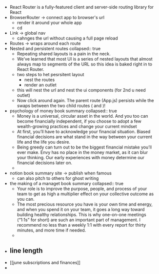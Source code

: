 - React Router is a fully-featured client and server-side routing library for React
- BrowserRouter -> connect app to browser's url
	- render it around your whole app
	- cd
- Link -> global nav
	- cahnges the url without causing a full page reload
- Routes -> wraps around each route
- Nested and persistent routes
  collapsed:: true
	- Repeating shared layouts is a pain in the neck.
	- We've learned that most UI is a series of nested layouts that almost always map to segments of the URL so this idea is baked right in to React Router.
	- two steps to het pesrsitent layout
		- nest the routes
		- render an outlet
	- this will nest the url and nest the ui components (for 2nd u need outlet)
	- Now click around again. The parent route (App.js) persists while the <Outlet> swaps between the two child routes (<Invoices> and <Expenses>)!
- psychology of money book summary
  collapsed:: true
	- Money is a universal, circular asset in the world. And you too can become financially independent, if you choose to adopt a few wealth-growing practices and change your current mindset
	- At first, you’ll have to acknowledge your financial situation. Biased financial decisions are what stand in the way between your current life and the life you desire.
	- Being greedy can turn out to be the biggest financial mistake you’ll ever make.
	  Envy has no place in the money market, as it can blur your thinking. 
	  Our early experiences with money determine our financial decisions later on.
	-
- notion book summary site -> publish when famous
	- can also pitch to others for ghost writing
- the making of a managet book summary
  collapsed:: true
	- Your role is to improve the purpose, people, and process of your team to get as high a multiplier effect on your collective outcome as you can.
	- The most precious resource you have is your own time and energy, and when you spend it on your team, it goes a long way toward building healthy relationships. This is why one-on-one meetings (“1:1s” for short) are such an important part of management. I recommend no less than a weekly 1:1 with every report for thirty minutes, and more time if needed.
	-
- line length
	-
- [[june subscriptions and finances]]
-